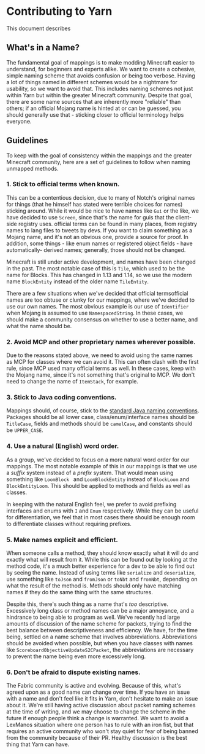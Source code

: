 # Contributing to Yarn

This document describes

## What's in a Name?

The fundamental goal of mappings is to make modding Minecraft easier to understand, for beginners and experts alike. We want
to create a cohesive, simple naming scheme that avoids confusion or being too verbose. Having a lot of things named in
different schemes would be a nightmare for usability, so we want to avoid that. This includes naming schemes not just within
Yarn but within the greater Minecraft community. Despite that goal, there are some name sources that are inherently more
"reliable" than others; if an official Mojang name is hinted at or can be guessed, you should generally use that - sticking
closer to official terminology helps everyone.

## Guidelines

To keep with the goal of consistency within the mappings and the greater Minecraft community, here are a set of guidelines to
follow when naming unmapped methods.

### 1. Stick to official terms when known.

This can be a contentious decision, due to many of Notch's original names for things (that he himself has stated were
terrible choices for names) sticking around. While it would be nice to have names like `Gui` or the like, we have decided to
use `Screen`, since that's the name for guis that the client-side registry uses. official terms can be found in many places,
from registry names to lang files to tweets by devs. If you want to claim something as a Mojang name, and it's not an obvious
one, provide a source for proof. In addition, some things - like enum names or registered object fields - have automatically-
derived names; generally, those should not be changed.

Minecraft is still under active development, and names have been changed in the past. The most notable case of this is
`Tile`, which used to be the name for Blocks. This has changed in 1.13 and 1.14, so we use the modern name `BlockEntity`
instead of the older name `TileEntity`.

There are a few situations when we've decided that official termsofficial names are too obtuse or clunky for our mappings,
where we've decided to use our own names. The most obvious example is our use of `Identifier` when Mojang is assumed to use
`NamespacedString`. In these cases, we should make a community consensus on whether to use a better name, and what the name
should be.

### 2. Avoid MCP and other proprietary names wherever possible.

Due to the reasons stated above, we need to avoid using the same names as MCP for classes where we can avoid it. This can
often clash with the first rule, since MCP used many official terms as well. In these cases, keep with the Mojang name, since
it's not something that's original to MCP. We don't need to change the name of `ItemStack`, for example.

### 3. Stick to Java coding conventions.

Mappings should, of course, stick to the [standard Java naming conventions](https://www.oracle.com/technetwork/java/javase/documentation/codeconventions-135099.html#367). Packages should be all lower case, class/enum/interface names should be `TitleCase`, fields and methods should be `camelCase`, and constants should be `UPPER_CASE`.

### 4. Use a natural (English) word order.

As a group, we've decided to focus on a more natural word order for our mappings. The most notable example of this in our
mappings is that we use a *suffix* system instead of a *prefix* system. That would mean using something like `LoomBlock ` and
`LoomBlockEntity` instead of `BlockLoom` and `BlockEntityLoom`. This should be applied to methods and fields as well as
classes.

In keeping with the natural English feel, we prefer to avoid prefixing interfaces and enums with `I` and `Enum` respectively.
While they can be useful for differentiation, we feel that in most cases there should be enough room to differentiate
classes without requiring prefixes.

### 5. Make names explicit and efficient.

When someone calls a method, they should know exactly what it will do and exactly what will result from it. While this can be
found out by looking at the method code, it's a much better experience for a dev to be able to find out by seeing the name.
Instead of using terms like `serialize` and `deserialize`, use something like `toJson` and `fromJson` or `toNbt` and
`fromNbt`, depending on what the result of the method is. Methods should only have matching names if they do the same thing
with the same structures.

Despite this, there's such thing as a name that's *too* descriptive. Excessively long class or method names can be a major
annoyance, and a hindrance to being able to program as well. We've recently had large amounts of discussion of the name
scheme for packets, trying to find the best balance between descriptiveness and efficiency. We have, for the time being,
settled on a name scheme that involves abbreviations. Abbreviations should be avoided when possible, but when you have
classes with names like `ScoreboardObjectiveUpdateS2CPacket`, the abbreviations are necessary to prevent the name being
even more excessively long.

### 6. Don't be afraid to dispute existing names.

The Fabric community is active and evolving. Because of this, what's agreed upon as a good name can change over time. If you
have an issue with a name and don't feel like it fits in Yarn, don't hesitate to make an issue about it. We're still having
active discussion about packet naming schemes at the time of writing, and we may choose to change the scheme in the future if
enough people think a change is warranted. We want to avoid a LexManos situation where one person has to rule with an iron
fist, but that requires an active community who won't stay quiet for fear of being banned from the community because of their
PR. Healthy discussion is the best thing that Yarn can have.
